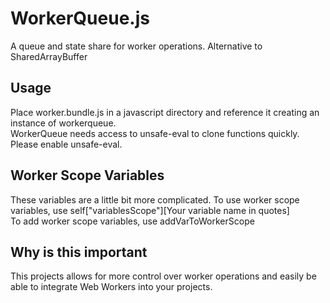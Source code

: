 # WorkerQueue.js
A queue and state share for worker operations. Alternative to SharedArrayBuffer

## Usage
Place worker.bundle.js in a javascript directory and reference it creating an instance of workerqueue.  
WorkerQueue needs access to unsafe-eval to clone functions quickly. Please enable unsafe-eval.  
## Worker Scope Variables
These variables are a little bit more complicated. To use worker scope variables, use self["variablesScope"][Your variable name in quotes]  
To add worker scope variables, use addVarToWorkerScope  
## Why is this important
This projects allows for more control over worker operations and easily be able to integrate Web Workers into your projects.

